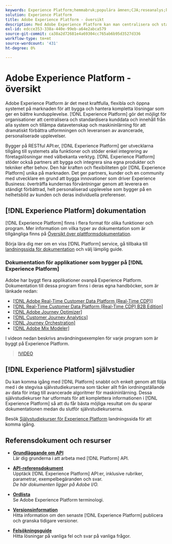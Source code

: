 ```yaml
---
keywords: Experience Platform;hemmabruk;populära ämnen;CJA;reseanalys;kundreseanalys;kampanjsamordning;orkestrering;kundresa;resa;resesamordning;kapacitet;region
solution: Experience Platform
title: Adobe Experience Platform - översikt
description: Med Adobe Experience Platform kan man centralisera och standardisera kunddata innan man använder datavetenskap och maskininlärning för att dramatiskt förbättra utformningen och leveransen av avancerade, personaliserade upplevelser.
exl-id: edcce353-338a-440e-99eb-a64e2abca579
source-git-commit: ca38a2d72681e4a69304cc765ab6b95d3527d336
workflow-type: tm+mt
source-wordcount: '431'
ht-degree: 0%

---
```


# Adobe Experience Platform - översikt

Adobe Experience Platform är det mest kraftfulla, flexibla och öppna systemet på marknaden för att bygga och hantera kompletta lösningar som ger en bättre kundupplevelse. [!DNL Experience Platform] gör det möjligt för organisationer att centralisera och standardisera kunddata och innehåll från alla system och tillämpa datavetenskap och maskininlärning för att dramatiskt förbättra utformningen och leveransen av avancerade, personaliserade upplevelser.

Bygger på RESTful API:er, [!DNL Experience Platform] ger utvecklarna tillgång till systemets alla funktioner och stöder enkel integrering av företagslösningar med välbekanta verktyg. [!DNL Experience Platform] stöder också partners att bygga och integrera sina egna produkter och tekniker efter behov. Den här kraften och flexibiliteten gör [!DNL Experience Platform] unika på marknaden. Det ger partners, kunder och en community med utvecklare en grund att bygga innovationer som driver Experience Business: överträffa kundernas förväntningar genom att leverera en ständigt förbättrad, helt personaliserad upplevelse som bygger på en helhetsbild av kunden och deras individuella preferenser.

<div id="recs-overview-body-wrapper-1">
    <div id="recs-overview-body-1"></div>
    <div id="recs-overview-body-2"></div>
    <div id="recs-overview-body-3"></div>
</div>
<div id="recs-overview-body-4"></div>
<div id="recs-overview-body-5"></div>
<div id="recs-overview-body-6"></div>

## [!DNL Experience Platform] dokumentation

[!DNL Experience Platform] finns i flera format för olika funktioner och program. Mer information om vilka typer av dokumentation som är tillgängliga finns på [Översikt över plattformsdokumentation](documentation/overview.md).

Börja lära dig mer om en viss [!DNL Platform] service, gå tillbaka till [landningssida för dokumentation](https://experienceleague.adobe.com/docs/experience-platform.html) och välj lämplig guide.

### Dokumentation för applikationer som bygger på [!DNL Experience Platform]

Adobe har byggt flera applikationer ovanpå Experience Platform. Dokumentation till dessa program finns i deras egna handböcker, som är länkade nedan:

* [[!DNL Adobe Real-Time Customer Data Platform (Real-Time CDP)]](../rtcdp/overview.md)
* [[!DNL Real-Time Customer Data Platform (Real-Time CDP) B2B Edition]](../rtcdp/b2b-overview.md)
* [[!DNL Adobe Journey Optimizer]](https://experienceleague.adobe.com/docs/journey-optimizer.html)
* [[!DNL Customer Journey Analytics]](https://experienceleague.adobe.com/docs/customer-journey-analytics.html)
* [[!DNL Journey Orchestration]](https://experienceleague.adobe.com/docs/journey-orchestration.html)
* [[!DNL Adobe Mix Modeler]](https://experienceleague.adobe.com/docs/mix-modeler/using/overview.html?lang=en)

I videon nedan beskrivs användningsexemplen för varje program som är byggt på Experience Platform.

>[!VIDEO](https://video.tv.adobe.com/v/32554/?learn=on)

## [!DNL Experience Platform] självstudier

Du kan komma igång med [!DNL Platform] snabbt och enkelt genom att följa med i de stegvisa självstudiekurserna som täcker allt från iordningställande av data för intag till avancerade algoritmer för maskininlärning. Dessa självstudiekurser har utformats för att komplettera informationen i [!DNL Experience Platform] så att du får bästa möjliga resultat om du sparar dokumentationen medan du slutför självstudiekurserna.

Besök [Självstudiekurser för Experience Platform](https://www.adobe.com/go/platform-tutorials-home-en) landningssida för att komma igång.

## Referensdokument och resurser

* [**Grundläggande om API**](api-fundamentals.md)\
  Lär dig grunderna i att arbeta med [!DNL Platform] API.

* [**API-referensdokument**](https://www.adobe.com/go/platform-api-reference-en)\
  Upptäck [!DNL Experience Platform] API:er, inklusive rubriker, parametrar, exempelbegäranden och svar.<br/>*De här dokumenten ligger på Adobe I/O.*

* [**Ordlista**](glossary.md)\
  Se Adobe Experience Platform terminologi.

* [**Versionsinformation**](https://experienceleague.adobe.com/en/docs/experience-platform/release-notes/latest)\
  Hitta information om den senaste [!DNL Experience Platform] publicera och granska tidigare versioner.

* [**Felsökningsguide**](troubleshooting.md)\
  Hitta lösningar på vanliga fel och svar på vanliga frågor.

